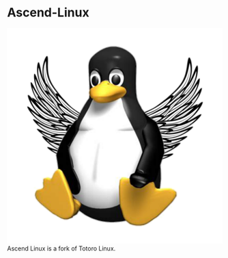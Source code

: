 # Ascend-Linux
![](https://github.com/fluffy-gato/Ascend-Linux/blob/08eaf3b0ff353210c94730e0b23b2a8d2906003f/ascend.png)
Ascend Linux is a fork of Totoro Linux.
